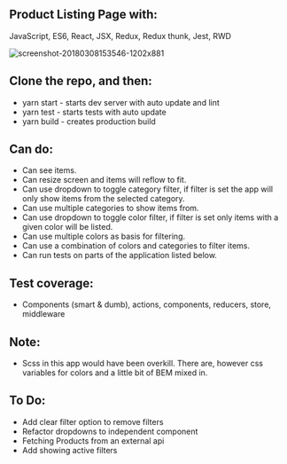 ## Product Listing Page with:
JavaScript, ES6, React, JSX, Redux, Redux thunk, Jest, RWD

![screenshot-20180308153546-1202x881](https://user-images.githubusercontent.com/23530054/37156788-60bf4f24-22e7-11e8-8a87-d41c8e060956.png)

## Clone the repo, and then:
- yarn start - starts dev server with auto update and lint
- yarn test - starts tests with auto update
- yarn build - creates production build

## Can do:
- Can see items.
- Can resize screen and items will reflow to fit.
- Can use dropdown to toggle category filter, if filter is set the app will only show items from the selected category.
- Can use multiple categories to show items from.
- Can use dropdown to toggle color filter, if filter is set only items with a given color will be listed.
- Can use multiple colors as basis for filtering.
- Can use a combination of colors and categories to filter items.
- Can run tests on parts of the application listed below.

## Test coverage:
- Components (smart & dumb), actions, components, reducers, store, middleware

## Note:
- Scss in this app would have been overkill. There are, however css variables for colors and a little bit of BEM mixed in.

## To Do:
- Add clear filter option to remove filters
- Refactor dropdowns to independent component
- Fetching Products from an external api
- Add showing active filters

